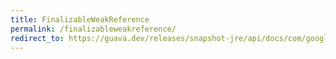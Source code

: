 ```yaml
---
title: FinalizableWeakReference
permalink: /finalizableweakreference/
redirect_to: https://guava.dev/releases/snapshot-jre/api/docs/com/google/common/base/FinalizableWeakReference.html
---
```

